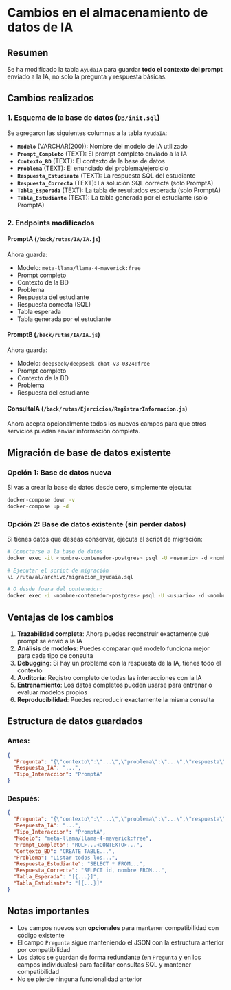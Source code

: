 # Cambios en el almacenamiento de datos de IA

## Resumen
Se ha modificado la tabla `AyudaIA` para guardar **todo el contexto del prompt** enviado a la IA, no solo la pregunta y respuesta básicas.

## Cambios realizados

### 1. Esquema de la base de datos (`DB/init.sql`)
Se agregaron las siguientes columnas a la tabla `AyudaIA`:

- **`Modelo`** (VARCHAR(200)): Nombre del modelo de IA utilizado
- **`Prompt_Completo`** (TEXT): El prompt completo enviado a la IA
- **`Contexto_BD`** (TEXT): El contexto de la base de datos
- **`Problema`** (TEXT): El enunciado del problema/ejercicio
- **`Respuesta_Estudiante`** (TEXT): La respuesta SQL del estudiante
- **`Respuesta_Correcta`** (TEXT): La solución SQL correcta (solo PromptA)
- **`Tabla_Esperada`** (TEXT): La tabla de resultados esperada (solo PromptA)
- **`Tabla_Estudiante`** (TEXT): La tabla generada por el estudiante (solo PromptA)

### 2. Endpoints modificados

#### PromptA (`/back/rutas/IA/IA.js`)
Ahora guarda:
- Modelo: `meta-llama/llama-4-maverick:free`
- Prompt completo
- Contexto de la BD
- Problema
- Respuesta del estudiante
- Respuesta correcta (SQL)
- Tabla esperada
- Tabla generada por el estudiante

#### PromptB (`/back/rutas/IA/IA.js`)
Ahora guarda:
- Modelo: `deepseek/deepseek-chat-v3-0324:free`
- Prompt completo
- Contexto de la BD
- Problema
- Respuesta del estudiante

#### ConsultaIA (`/back/rutas/Ejercicios/RegistrarInformacion.js`)
Ahora acepta opcionalmente todos los nuevos campos para que otros servicios puedan enviar información completa.

## Migración de base de datos existente

### Opción 1: Base de datos nueva
Si vas a crear la base de datos desde cero, simplemente ejecuta:
```bash
docker-compose down -v
docker-compose up -d
```

### Opción 2: Base de datos existente (sin perder datos)
Si tienes datos que deseas conservar, ejecuta el script de migración:

```bash
# Conectarse a la base de datos
docker exec -it <nombre-contenedor-postgres> psql -U <usuario> -d <nombre-db>

# Ejecutar el script de migración
\i /ruta/al/archivo/migracion_ayudaia.sql

# O desde fuera del contenedor:
docker exec -i <nombre-contenedor-postgres> psql -U <usuario> -d <nombre-db> < DB/migracion_ayudaia.sql
```

## Ventajas de los cambios

1. **Trazabilidad completa**: Ahora puedes reconstruir exactamente qué prompt se envió a la IA
2. **Análisis de modelos**: Puedes comparar qué modelo funciona mejor para cada tipo de consulta
3. **Debugging**: Si hay un problema con la respuesta de la IA, tienes todo el contexto
4. **Auditoría**: Registro completo de todas las interacciones con la IA
5. **Entrenamiento**: Los datos completos pueden usarse para entrenar o evaluar modelos propios
6. **Reproducibilidad**: Puedes reproducir exactamente la misma consulta

## Estructura de datos guardados

### Antes:
```json
{
  "Pregunta": "{\"contexto\":\"...\",\"problema\":\"...\",\"respuesta\":\"...\"}",
  "Respuesta_IA": "...",
  "Tipo_Interaccion": "PromptA"
}
```

### Después:
```json
{
  "Pregunta": "{\"contexto\":\"...\",\"problema\":\"...\",\"respuesta\":\"...\",\"tablaEstudiante\":\"...\"}",
  "Respuesta_IA": "...",
  "Tipo_Interaccion": "PromptA",
  "Modelo": "meta-llama/llama-4-maverick:free",
  "Prompt_Completo": "ROL>...<CONTEXTO>...",
  "Contexto_BD": "CREATE TABLE...",
  "Problema": "Listar todos los...",
  "Respuesta_Estudiante": "SELECT * FROM...",
  "Respuesta_Correcta": "SELECT id, nombre FROM...",
  "Tabla_Esperada": "[{...}]",
  "Tabla_Estudiante": "[{...}]"
}
```

## Notas importantes

- Los campos nuevos son **opcionales** para mantener compatibilidad con código existente
- El campo `Pregunta` sigue manteniendo el JSON con la estructura anterior por compatibilidad
- Los datos se guardan de forma redundante (en `Pregunta` y en los campos individuales) para facilitar consultas SQL y mantener compatibilidad
- No se pierde ninguna funcionalidad anterior
